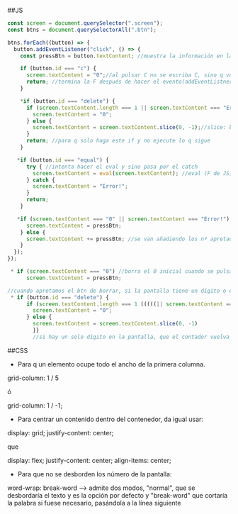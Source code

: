 ##JS

```js
const screen = document.querySelector(".screen");
const btns = document.querySelectorAll(".btn");

btns.forEach((button) => {
  button.addEventListener("click", () => {
    const pressBtn = button.textContent; //muestra la información en la screen

    if (button.id === "c") {
      screen.textContent = "0";//al pulsar C no se escriba C, sino q vuelva a ser 0
      return; //termina la F después de hacer el evento(addEventListner) y no sigue por los otros if
    }

    *if (button.id === "delete") {
      if (screen.textContent.length === 1 || screen.textContent === "Error!") {
        screen.textContent = "0";
      } else {
        screen.textContent = screen.textContent.slice(0, -1);//slice: borra la última tecla pulsada (desde la posición de la q se quiere partir 0, la posición de la tecla q se quiere borrar -1 --> arranca borrando desde atrás, y no necesitamos saber cuál es la última posición)
      }
      return; //para q solo haga este if y no ejecute lo q sigue
    }

   *if (button.id === "equal") {
      try { //intenta hacer el eval y sino pasa por el catch
        screen.textContent = eval(screen.textContent); //eval (F de JS): evalúa un conjunto de strings que tengan operaciones matemáticas en un solo string y no en formato nº.
      } catch {
        screen.textContent = "Error!";
      }
      return;
    }

   *if (screen.textContent === "0" || screen.textContent === "Error!") { //para q cuando salga Error!, al volver al pulsar los nºs no se agreguen detrás de la palabra Error!
      screen.textContent = pressBtn;
    } else {
      screen.textContent += pressBtn; //se van añadiendo los nº apretados
    }
  });
});
```

```js
 * if (screen.textContent === "0") //borra el 0 inicial cuando se pulsan otros números  {
      screen.textContent = pressBtn;

//cuando apretamos el btn de borrar, si la pantalla tiene un dígito o el texto error, se reinicie a 0
 * if (button.id === "delete") {
      if (screen.textContent.length === 1 (((((|| screen.textContent === "Error!")))))) {
        screen.textContent = "0";
      } else {
        screen.textContent = screen.textContent.slice(0, -1)
        }}
        //si hay un solo dígito en la pantalla, que el contador vuelva a 0, sino q borre el último dígito

```

##CSS

- Para q un elemento ocupe todo el ancho de la primera columna.

grid-column: 1 / 5

ó

grid-column: 1 / -1;

- Para centrar un contenido dentro del contenedor, da igual usar:

display: grid;
justify-content: center;

que

display: flex;
justify-content: center;
align-items: center;

- Para que no se desborden los número de la pantalla:

word-wrap: break-word --> admite dos modos, "normal", que se desbordaría el texto y es la opción por defecto y "break-word" que cortaría la palabra si fuese necesario, pasándola a la línea siguiente
